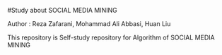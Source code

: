 #Study about SOCIAL MEDIA MINING

Author : Reza Zafarani, Mohammad Ali Abbasi, Huan Liu

This repository is Self-study repository for Algorithm of SOCIAL MEDIA MINING





